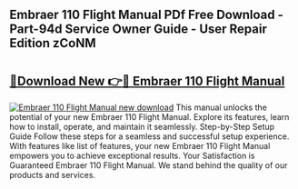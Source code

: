 ## Embraer 110 Flight Manual PDf Free Download - Part-94d Service Owner Guide - User Repair Edition zCoNM

# <h2><a href="http://bc63305.oget.top/?id=Embraer+110+Flight+Manual">🔗Download New 👉🔴 Embraer 110 Flight Manual</a></h2>

[![Embraer 110 Flight Manual new download](https://i.imgur.com/5g1atiW.png)](http://bc63305.oget.top/?id=Embraer+110+Flight+Manual)
This manual unlocks the potential of your new Embraer 110 Flight Manual. Explore its features, learn how to install, operate, and maintain it seamlessly. Step-by-Step Setup Guide Follow these steps for a seamless and successful setup experience. With features like list of features, your new Embraer 110 Flight Manual empowers you to achieve exceptional results. Your Satisfaction is Guaranteed Embraer 110 Flight Manual. We stand behind the quality of our products and services.
